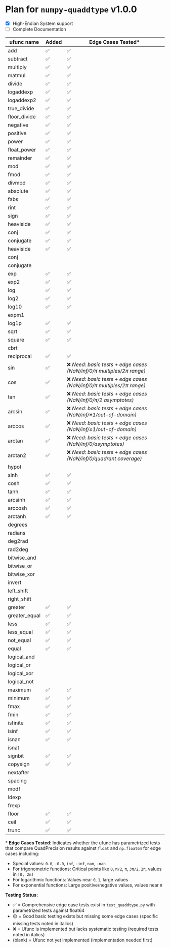 # Plan for `numpy-quaddtype` v1.0.0

- [x] High-Endian System support
- [ ] Complete Documentation

| ufunc name    | Added | Edge Cases Tested\*                                                  |
| ------------- | ----- | -------------------------------------------------------------------- |
| add           | ✅    | ✅                                                                   |
| subtract      | ✅    | ✅                                                                   |
| multiply      | ✅    | ✅                                                                   |
| matmul        | ✅    | ✅                                                                   |
| divide        | ✅    | ✅                                                                   |
| logaddexp     | ✅    | ✅                                                                   |
| logaddexp2    | ✅    | ✅                                                                   |
| true_divide   | ✅    | ✅                                                                   |
| floor_divide  | ✅    | ✅                                                                   |
| negative      | ✅    | ✅                                                                   |
| positive      | ✅    | ✅                                                                   |
| power         | ✅    | ✅                                                                   |
| float_power   | ✅    | ✅                                                                   |
| remainder     | ✅    | ✅                                                                   |
| mod           | ✅    | ✅                                                                   |
| fmod          | ✅    | ✅                                                                   |
| divmod        | ✅    | ✅                                                                   |
| absolute      | ✅    | ✅                                                                   |
| fabs          | ✅    | ✅                                                                   |
| rint          | ✅    | ✅                                                                   |
| sign          | ✅    | ✅                                                                   |
| heaviside     | ✅    | ✅                                                                   |
| conj          | ✅    | ✅                                                                   |
| conjugate     | ✅    | ✅                                                                   |
| heaviside     | ✅    | ✅                                                                   |
| conj          |       |                                                                      |
| conjugate     |       |                                                                      |
| exp           | ✅    | ✅                                                                   |
| exp2          | ✅    | ✅                                                                   |
| log           | ✅    | ✅                                                                   |
| log2          | ✅    | ✅                                                                   |
| log10         | ✅    | ✅                                                                   |
| expm1         |       |                                                                      |
| log1p         | ✅    | ✅                                                                   |
| sqrt          | ✅    | ✅                                                                   |
| square        | ✅    | ✅                                                                   |
| cbrt          |       |                                                                      |
| reciprocal    | ✅    | ✅                                                                   |
| sin           | ✅    | ❌ _Need: basic tests + edge cases (NaN/inf/0/π multiples/2π range)_ |
| cos           | ✅    | ❌ _Need: basic tests + edge cases (NaN/inf/0/π multiples/2π range)_ |
| tan           | ✅    | ❌ _Need: basic tests + edge cases (NaN/inf/0/π/2 asymptotes)_       |
| arcsin        | ✅    | ❌ _Need: basic tests + edge cases (NaN/inf/±1/out-of-domain)_       |
| arccos        | ✅    | ❌ _Need: basic tests + edge cases (NaN/inf/±1/out-of-domain)_       |
| arctan        | ✅    | ❌ _Need: basic tests + edge cases (NaN/inf/0/asymptotes)_           |
| arctan2       | ✅    | ❌ _Need: basic tests + edge cases (NaN/inf/0/quadrant coverage)_    |
| hypot         |       |                                                                      |
| sinh          | ✅    | ✅                                                                   |
| cosh          | ✅    | ✅                                                                   |
| tanh          | ✅    | ✅                                                                   |
| arcsinh       | ✅    | ✅                                                                   |
| arccosh       | ✅    | ✅                                                                   |
| arctanh       | ✅    | ✅                                                                   |
| degrees       |       |                                                                      |
| radians       |       |                                                                      |
| deg2rad       |       |                                                                      |
| rad2deg       |       |                                                                      |
| bitwise_and   |       |                                                                      |
| bitwise_or    |       |                                                                      |
| bitwise_xor   |       |                                                                      |
| invert        |       |                                                                      |
| left_shift    |       |                                                                      |
| right_shift   |       |                                                                      |
| greater       | ✅    | ✅                                                                   |
| greater_equal | ✅    | ✅                                                                   |
| less          | ✅    | ✅                                                                   |
| less_equal    | ✅    | ✅                                                                   |
| not_equal     | ✅    | ✅                                                                   |
| equal         | ✅    | ✅                                                                   |
| logical_and   |       |                                                                      |
| logical_or    |       |                                                                      |
| logical_xor   |       |                                                                      |
| logical_not   |       |                                                                      |
| maximum       | ✅    | ✅                                                                   |
| minimum       | ✅    | ✅                                                                   |
| fmax          | ✅    | ✅                                                                   |
| fmin          | ✅    | ✅                                                                   |
| isfinite      | ✅    | ✅                                                                   |
| isinf         | ✅    | ✅                                                                   |
| isnan         | ✅    | ✅                                                                   |
| isnat         |       |                                                                      |
| signbit       | ✅    | ✅                                                                   |
| copysign      | ✅    | ✅                                                                   |
| nextafter     |       |                                                                      |
| spacing       |       |                                                                      |
| modf          |       |                                                                      |
| ldexp         |       |                                                                      |
| frexp         |       |                                                                      |
| floor         | ✅    | ✅                                                                   |
| ceil          | ✅    | ✅                                                                   |
| trunc         | ✅    | ✅                                                                   |

\* **Edge Cases Tested**: Indicates whether the ufunc has parametrized tests that compare QuadPrecision results against `float` and `np.float64` for edge cases including:

- Special values: `0.0`, `-0.0`, `inf`, `-inf`, `nan`, `-nan`
- For trigonometric functions: Critical points like `0`, `π/2`, `π`, `3π/2`, `2π`, values in `[0, 2π]`
- For logarithmic functions: Values near `0`, `1`, large values
- For exponential functions: Large positive/negative values, values near `0`

**Testing Status:**

- ✅ = Comprehensive edge case tests exist in `test_quaddtype.py` with parametrized tests against float64
- 🟡 = Good basic testing exists but missing some edge cases (specific missing tests noted in italics)
- ❌ = Ufunc is implemented but lacks systematic testing (required tests noted in italics)
- (blank) = Ufunc not yet implemented (implementation needed first)
